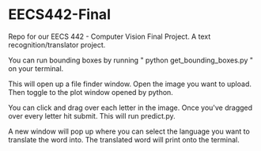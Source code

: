 # EECS442-Final
Repo for our EECS 442 - Computer Vision Final Project. A text recognition/translator project.

You can run bounding boxes by running " python get_bounding_boxes.py " on your terminal.

This will open up a file finder window. Open the image you want to upload. Then toggle to the plot window opened by python.

You can click and drag over each letter in the image. Once you've dragged over every letter hit submit. This will run predict.py.

A new window will pop up where you can select the language you want to translate the word into. The translated word will print onto the terminal.

